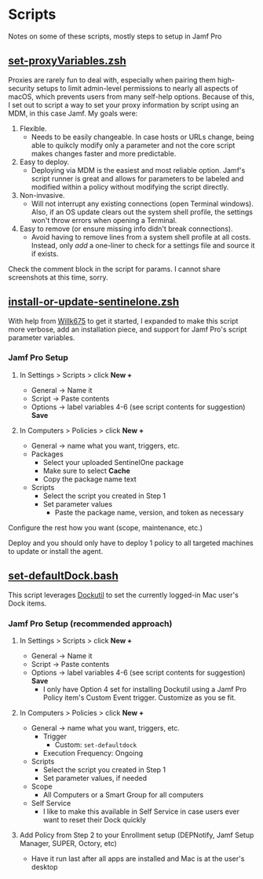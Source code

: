 # Scripts
Notes on some of these scripts, mostly steps to setup in Jamf Pro

## [set-proxyVariables.zsh](set-proxyVariables.zsh)

Proxies are rarely fun to deal with, especially when pairing them high-security setups to limit admin-level permissions to nearly all aspects of macOS, which prevents users from many self-help options.
Because of this, I set out to script a way to set your proxy information by script using an MDM, in this case Jamf.
My goals were:
1) Flexible.
   - Needs to be easily changeable. In case hosts or URLs change, being able to quikcly modify only a parameter and not the core script makes changes faster and more predictable.
2) Easy to deploy.
   - Deploying via MDM is the easiest and most reliable option. Jamf's script runner is great and allows for parameters to be labeled and modified within a policy without modifying the script directly.
3) Non-invasive.
   - Will not interrupt any existing connections (open Terminal windows). Also, if an OS update clears out the system shell profile, the settings won't throw errors when opening a Terminal.
4) Easy to remove (or ensure missing info didn't break connections).
   - Avoid having to remove lines from a system shell profile at all costs. Instead, only *add* a one-liner to check for a settings file and source it if exists.

Check the comment block in the script for params.
I cannot share screenshots at this time, sorry.

## [install-or-update-sentinelone.zsh](install-or-update-sentinelone.zsh)

With help from [Willk675](https://macadmins.slack.com/team/U03FJURNFNU) to get it started, I expanded to make this script more verbose, add an installation piece, and support for Jamf Pro's script parameter variables.

### Jamf Pro Setup
1) In Settings > Scripts > click **New +**
    * General -> Name it
    * Script -> Paste contents
    * Options -> label variables 4-6 (see script contents for suggestion)
**Save**

2) In Computers > Policies > click **New +**
    * General -> name what you want, triggers, etc.
    * Packages
        * Select your uploaded SentinelOne package
        * Make sure to select **Cache** 
        * Copy the package name text
    * Scripts
        * Select the script you created in Step 1
        * Set parameter values
            * Paste the package name, version, and token as necessary

Configure the rest how you want (scope, maintenance, etc.)

Deploy and you should only have to deploy 1 policy to all targeted machines to update or install the agent.

## [set-defaultDock.bash](set-defaultDock.bash)

This script leverages [Dockutil](https://github.com/kcrawford/dockutil) to set the currently logged-in Mac user's Dock items.

### Jamf Pro Setup (recommended approach)
1) In Settings > Scripts > click **New +**
    * General -> Name it
    * Script -> Paste contents
    * Options -> label variables 4-6 (see script contents for suggestion)
**Save**
        * I only have Option 4 set for installing Dockutil using a Jamf Pro Policy item's Custom Event trigger. Customize as you se fit.

2) In Computers > Policies > click **New +**
    * General -> name what you want, triggers, etc.
        * Trigger
            * Custom: `set-defaultdock`
        * Execution Frequency: Ongoing
    * Scripts
        * Select the script you created in Step 1
        * Set parameter values, if needed
    * Scope
        * All Computers or a Smart Group for all computers
    * Self Service
        * I like to make this available in Self Service in case users ever want to reset their Dock quickly

3) Add Policy from Step 2 to your Enrollment setup (DEPNotify, Jamf Setup Manager, SUPER, Octory, etc)
    * Have it run last after all apps are installed and Mac is at the user's desktop